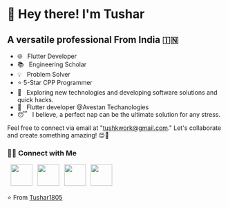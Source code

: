 <!-- # coding_roadmap -->
<h1>👋 Hey there! I'm Tushar </h1>
<h2> A versatile professional From India 🇮🇳 </h2>

- 🌐 &nbsp; Flutter Developer
- 📚 &nbsp; Engineering Scholar
- 💡 &nbsp; Problem Solver
- ⭐ 5-Star CPP Programmer
- 🤔 &nbsp; Exploring new technologies and developing software solutions and quick hacks.
- 💼 &nbsp; Flutter developer @Avestan Techanologies
- 😴 &nbsp; I believe, a perfect nap can be the ultimate solution for any stress.

Feel free to connect via email at "tushkwork@gmail.com." Let's collaborate and create something amazing! 😊🚀

<h3> 🤝🏻 Connect with Me </h3>

<p align="left">
&nbsp; <a href="https://twitter.com/tk_1805" target="_blank" rel="noopener noreferrer"><img src="https://img.icons8.com/plasticine/100/000000/twitter.png" width="50" /></a>  
&nbsp; <a href="https://www.instagram.com/tushar_kalbhande/" target="_blank" rel="noopener noreferrer"><img src="https://img.icons8.com/plasticine/100/000000/instagram-new.png" width="50" /></a>  
&nbsp; <a href="https://www.linkedin.com/in/kalbhande/" target="_blank" rel="noopener noreferrer"><img src="https://img.icons8.com/plasticine/100/000000/linkedin.png" width="50" /></a>
&nbsp; <a href="mailto:tusharkwork@gmail.com" target="_blank" rel="noopener noreferrer"><img src="https://img.icons8.com/plasticine/100/000000/gmail.png"  width="50" /></a>
</p>

⭐️ From [Tushar1805](https://github.com/Tushar1805)
